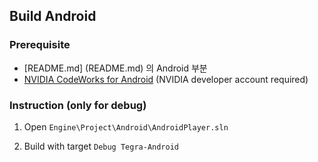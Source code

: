 ﻿Build Android
-------------------


### Prerequisite

  * [README.md] (README.md) 의 Android 부분
  * [NVIDIA CodeWorks for Android](https://developer.nvidia.com/rdp/assets/codeworksforandroid-1r6-windows) (NVIDIA developer account required)

### Instruction (only for debug)

  1. Open `Engine\Project\Android\AndroidPlayer.sln`

  2. Build with target `Debug Tegra-Android`

